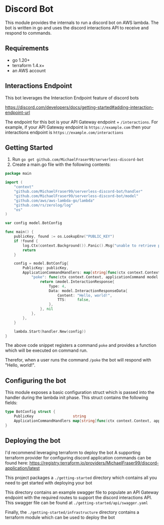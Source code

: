 # Discord Bot
This module provides the internals to run a discord bot on AWS lambda. The bot is written in go and uses the discord interactions API to receive and respond to commands.

## Requirements
- go 1.20+
- terraform 1.4.x+
- an AWS account

## Interactions Endpoint
This bot leverages the Interaction Endpoint feature of discord bots

https://discord.com/developers/docs/getting-started#adding-interaction-endpoint-url

The endpoint for this bot is your API Gateway endpoint + `/interactions`. For example, if your API Gateway endpoint is `https://example.com` then your interactions endpoint is `https://example.com/interactions`

## Getting Started
1. Run ```go get github.com/MichaelFraser99/serverless-discord-bot```
2. Create a main.go file with the following contents:

```go
package main

import (
	"context"
	"github.com/MichaelFraser99/serverless-discord-bot/handler"
	"github.com/MichaelFraser99/serverless-discord-bot/model"
	"github.com/aws/aws-lambda-go/lambda"
	"github.com/rs/zerolog/log"
	"os"
)

var config model.BotConfig

func main() {
	publicKey, found := os.LookupEnv("PUBLIC_KEY")
	if !found {
		log.Ctx(context.Background()).Panic().Msg("unable to retrieve public key from environment")
		return
	}

	config = model.BotConfig{
		PublicKey: publicKey,
		ApplicationCommandHandlers: map[string]func(ctx context.Context, applicationCommand model.ApplicationCommand) (*model.InteractionResponse, error){
			"poke": func(ctx context.Context, applicationCommand model.ApplicationCommand) (*model.InteractionResponse, error) {
				return &model.InteractionResponse{
					Type: 4,
					Data: model.InteractionResponseData{
						Content: "Hello, world!",
						TTS:     false,
					},
				}, nil
			},
		},
	}

	lambda.Start(handler.New(config))
}
```
The above code snippet registers a command `poke` and provides a function which will be executed on command run.

Therefor, when a user runs the command `/poke` the bot will respond with "Hello, world!".

## Configuring the bot
This module exposes a basic configuration struct which is passed into the handler during the lambda init phase. This struct contains the following fields:
```go
type BotConfig struct {
	PublicKey                  string
	ApplicationCommandHandlers map[string]func(ctx context.Context, applicationCommand ApplicationCommand) (InteractionResponse, error)
}
```

## Deploying the bot
I'd recommend leveraging terraform to deploy the bot
A supporting terraform provider for configuring discord application commands can be found here: https://registry.terraform.io/providers/MichaelFraser99/discord-application/latest

This project packages a `./getting-started` directory which contains all you need to get started with deploying your bot

This directory contains an example swagger file to populate an API Gateway endpoint with the required routes to support the discord interactions API. This swagger file can be found at `./getting-started/api/swagger.yaml`

Finally, the `./getting-started/infrastructure` directory contains a terraform module which can be used to deploy the bot